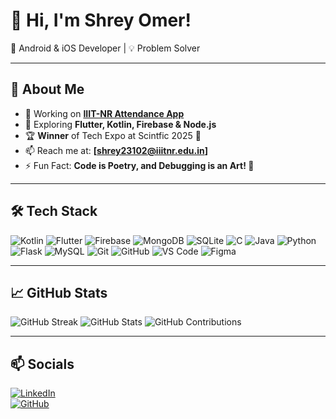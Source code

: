 # 👋 Hi, I'm Shrey Omer!  
🚀 Android & iOS Developer | 💡 Problem Solver  

---

## 📌 About Me
- 🔭 Working on **[IIIT-NR Attendance App](https://github.com/shreyomer10)**
- 🌱 Exploring **Flutter, Kotlin, Firebase & Node.js**
- 🏆 **Winner** of Tech Expo at Scintfic 2025 🏅
- 📫 Reach me at: **[shrey23102@iiitnr.edu.in]**  
- ⚡ Fun Fact: **Code is Poetry, and Debugging is an Art! 🎨**

---

## 🛠 Tech Stack
![Kotlin](https://img.shields.io/badge/Kotlin-0095D5?style=for-the-badge&logo=kotlin&logoColor=white)
![Flutter](https://img.shields.io/badge/Flutter-02569B?style=for-the-badge&logo=flutter&logoColor=white)
![Firebase](https://img.shields.io/badge/Firebase-FFCA28?style=for-the-badge&logo=firebase&logoColor=white)
![MongoDB](https://img.shields.io/badge/MongoDB-47A248?style=for-the-badge&logo=mongodb&logoColor=white)
![SQLite](https://img.shields.io/badge/SQLite-003B57?style=for-the-badge&logo=sqlite&logoColor=white)
![C](https://img.shields.io/badge/C-00599C?style=for-the-badge&logo=c&logoColor=white)
![Java](https://img.shields.io/badge/Java-ED8B00?style=for-the-badge&logo=java&logoColor=white)
![Python](https://img.shields.io/badge/Python-3776AB?style=for-the-badge&logo=python&logoColor=white)
![Flask](https://img.shields.io/badge/Flask-000000?style=for-the-badge&logo=flask&logoColor=white)
![MySQL](https://img.shields.io/badge/MySQL-4479A1?style=for-the-badge&logo=mysql&logoColor=white)
![Git](https://img.shields.io/badge/Git-F05032?style=for-the-badge&logo=git&logoColor=white)
![GitHub](https://img.shields.io/badge/GitHub-181717?style=for-the-badge&logo=github&logoColor=white)
![VS Code](https://img.shields.io/badge/VS%20Code-007ACC?style=for-the-badge&logo=visual-studio-code&logoColor=white)
![Figma](https://img.shields.io/badge/Figma-F24E1E?style=for-the-badge&logo=figma&logoColor=white)

---

## 📈 GitHub Stats
![GitHub Streak](https://github-readme-streak-stats.herokuapp.com/?user=shreyomer10&theme=radical)
![GitHub Stats](https://github-readme-stats.vercel.app/api?username=shreyomer10&show_icons=true&theme=radical)
![GitHub Contributions](https://github-readme-activity-graph.vercel.app/graph?username=shreyomer10&theme=radical)

---

## 📫 Socials
[![LinkedIn](https://img.shields.io/badge/LinkedIn-0A66C2?style=for-the-badge&logo=linkedin&logoColor=white)](https://www.linkedin.com/in/yourprofile/)  
[![GitHub](https://img.shields.io/badge/GitHub-181717?style=for-the-badge&logo=github&logoColor=white)](https://github.com/shreyomer10)


